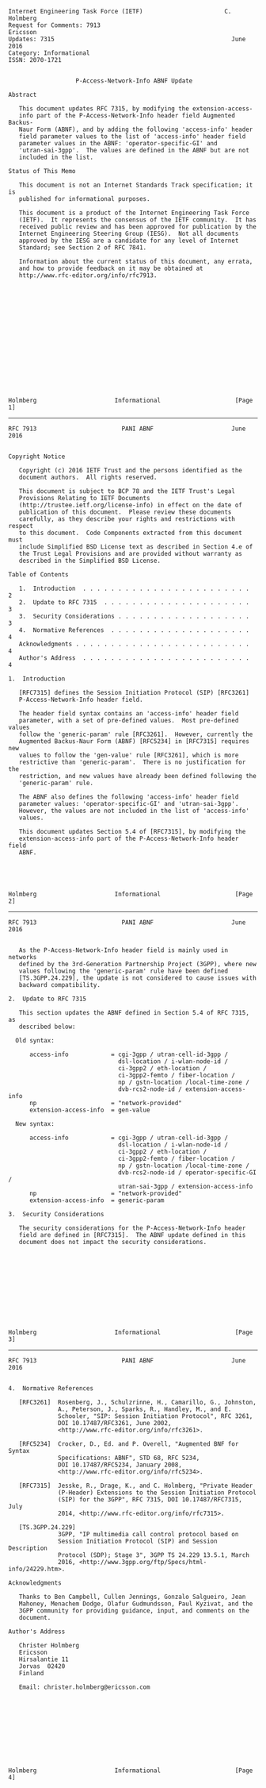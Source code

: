     Internet Engineering Task Force (IETF)                       C. Holmberg
    Request for Comments: 7913                                      Ericsson
    Updates: 7315                                                  June 2016
    Category: Informational
    ISSN: 2070-1721


                       P-Access-Network-Info ABNF Update

    Abstract

       This document updates RFC 7315, by modifying the extension-access-
       info part of the P-Access-Network-Info header field Augmented Backus-
       Naur Form (ABNF), and by adding the following 'access-info' header
       field parameter values to the list of 'access-info' header field
       parameter values in the ABNF: 'operator-specific-GI' and
       'utran-sai-3gpp'.  The values are defined in the ABNF but are not
       included in the list.

    Status of This Memo

       This document is not an Internet Standards Track specification; it is
       published for informational purposes.

       This document is a product of the Internet Engineering Task Force
       (IETF).  It represents the consensus of the IETF community.  It has
       received public review and has been approved for publication by the
       Internet Engineering Steering Group (IESG).  Not all documents
       approved by the IESG are a candidate for any level of Internet
       Standard; see Section 2 of RFC 7841.

       Information about the current status of this document, any errata,
       and how to provide feedback on it may be obtained at
       http://www.rfc-editor.org/info/rfc7913.

















    Holmberg                      Informational                     [Page 1]

------------------------------------------------------------------------

``` newpage
RFC 7913                        PANI ABNF                      June 2016


Copyright Notice

   Copyright (c) 2016 IETF Trust and the persons identified as the
   document authors.  All rights reserved.

   This document is subject to BCP 78 and the IETF Trust's Legal
   Provisions Relating to IETF Documents
   (http://trustee.ietf.org/license-info) in effect on the date of
   publication of this document.  Please review these documents
   carefully, as they describe your rights and restrictions with respect
   to this document.  Code Components extracted from this document must
   include Simplified BSD License text as described in Section 4.e of
   the Trust Legal Provisions and are provided without warranty as
   described in the Simplified BSD License.

Table of Contents

   1.  Introduction  . . . . . . . . . . . . . . . . . . . . . . . .   2
   2.  Update to RFC 7315  . . . . . . . . . . . . . . . . . . . . .   3
   3.  Security Considerations . . . . . . . . . . . . . . . . . . .   3
   4.  Normative References  . . . . . . . . . . . . . . . . . . . .   4
   Acknowledgments . . . . . . . . . . . . . . . . . . . . . . . . .   4
   Author's Address  . . . . . . . . . . . . . . . . . . . . . . . .   4

1.  Introduction

   [RFC7315] defines the Session Initiation Protocol (SIP) [RFC3261]
   P-Access-Network-Info header field.

   The header field syntax contains an 'access-info' header field
   parameter, with a set of pre-defined values.  Most pre-defined values
   follow the 'generic-param' rule [RFC3261].  However, currently the
   Augmented Backus-Naur Form (ABNF) [RFC5234] in [RFC7315] requires new
   values to follow the 'gen-value' rule [RFC3261], which is more
   restrictive than 'generic-param'.  There is no justification for the
   restriction, and new values have already been defined following the
   'generic-param' rule.

   The ABNF also defines the following 'access-info' header field
   parameter values: 'operator-specific-GI' and 'utran-sai-3gpp'.
   However, the values are not included in the list of 'access-info'
   values.

   This document updates Section 5.4 of [RFC7315], by modifying the
   extension-access-info part of the P-Access-Network-Info header field
   ABNF.





Holmberg                      Informational                     [Page 2]
```

------------------------------------------------------------------------

``` newpage
RFC 7913                        PANI ABNF                      June 2016


   As the P-Access-Network-Info header field is mainly used in networks
   defined by the 3rd-Generation Partnership Project (3GPP), where new
   values following the 'generic-param' rule have been defined
   [TS.3GPP.24.229], the update is not considered to cause issues with
   backward compatibility.

2.  Update to RFC 7315

   This section updates the ABNF defined in Section 5.4 of RFC 7315, as
   described below:

  Old syntax:

      access-info            = cgi-3gpp / utran-cell-id-3gpp /
                               dsl-location / i-wlan-node-id /
                               ci-3gpp2 / eth-location /
                               ci-3gpp2-femto / fiber-location /
                               np / gstn-location /local-time-zone /
                               dvb-rcs2-node-id / extension-access-info
      np                     = "network-provided"
      extension-access-info  = gen-value

  New syntax:

      access-info            = cgi-3gpp / utran-cell-id-3gpp /
                               dsl-location / i-wlan-node-id /
                               ci-3gpp2 / eth-location /
                               ci-3gpp2-femto / fiber-location /
                               np / gstn-location /local-time-zone /
                               dvb-rcs2-node-id / operator-specific-GI /
                               utran-sai-3gpp / extension-access-info
      np                     = "network-provided"
      extension-access-info  = generic-param

3.  Security Considerations

   The security considerations for the P-Access-Network-Info header
   field are defined in [RFC7315].  The ABNF update defined in this
   document does not impact the security considerations.












Holmberg                      Informational                     [Page 3]
```

------------------------------------------------------------------------

``` newpage
RFC 7913                        PANI ABNF                      June 2016


4.  Normative References

   [RFC3261]  Rosenberg, J., Schulzrinne, H., Camarillo, G., Johnston,
              A., Peterson, J., Sparks, R., Handley, M., and E.
              Schooler, "SIP: Session Initiation Protocol", RFC 3261,
              DOI 10.17487/RFC3261, June 2002,
              <http://www.rfc-editor.org/info/rfc3261>.

   [RFC5234]  Crocker, D., Ed. and P. Overell, "Augmented BNF for Syntax
              Specifications: ABNF", STD 68, RFC 5234,
              DOI 10.17487/RFC5234, January 2008,
              <http://www.rfc-editor.org/info/rfc5234>.

   [RFC7315]  Jesske, R., Drage, K., and C. Holmberg, "Private Header
              (P-Header) Extensions to the Session Initiation Protocol
              (SIP) for the 3GPP", RFC 7315, DOI 10.17487/RFC7315, July
              2014, <http://www.rfc-editor.org/info/rfc7315>.

   [TS.3GPP.24.229]
              3GPP, "IP multimedia call control protocol based on
              Session Initiation Protocol (SIP) and Session Description
              Protocol (SDP); Stage 3", 3GPP TS 24.229 13.5.1, March
              2016, <http://www.3gpp.org/ftp/Specs/html-info/24229.htm>.

Acknowledgments

   Thanks to Ben Campbell, Cullen Jennings, Gonzalo Salgueiro, Jean
   Mahoney, Menachem Dodge, Olafur Gudmundsson, Paul Kyzivat, and the
   3GPP community for providing guidance, input, and comments on the
   document.

Author's Address

   Christer Holmberg
   Ericsson
   Hirsalantie 11
   Jorvas  02420
   Finland

   Email: christer.holmberg@ericsson.com











Holmberg                      Informational                     [Page 4]
```
